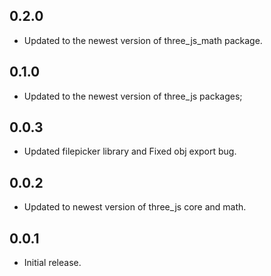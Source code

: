 ## 0.2.0

* Updated to the newest version of three_js_math package.

## 0.1.0

* Updated to the newest version of three_js packages;

## 0.0.3

* Updated filepicker library and Fixed obj export bug.

## 0.0.2

* Updated to newest version of three_js core and math.

## 0.0.1

* Initial release.